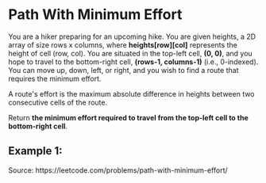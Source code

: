 # Path With Minimum Effort

You are a hiker preparing for an upcoming hike. You are given heights, a 2D array of size rows x columns, where __heights[row][col]__ represents the height of cell (row, col). You are situated in the top-left cell, __(0, 0)__, and you hope to travel to the bottom-right cell, __(rows-1, columns-1)__ (i.e., 0-indexed). You can move up, down, left, or right, and you wish to find a route that requires the minimum effort.

A route's effort is the maximum absolute difference in heights between two consecutive cells of the route.

Return __the minimum effort required to travel from the top-left cell to the bottom-right cell__.

## Example 1:



<div class="textbox">
 Source: https://leetcode.com/problems/path-with-minimum-effort/
</div>


